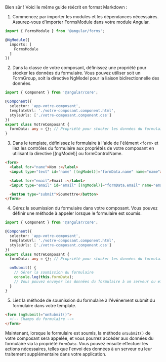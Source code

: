 Bien sûr ! Voici le même guide réécrit en format Markdown :

1. Commencez par importer les modules et les dépendances nécessaires. Assurez-vous d'importer FormsModule dans votre module Angular.

```typescript
import { FormsModule } from '@angular/forms';

@NgModule({
  imports: [
    FormsModule
  ]
})
```

2. Dans la classe de votre composant, définissez une propriété pour stocker les données du formulaire. Vous pouvez utiliser soit un FormGroup, soit la directive NgModel pour la liaison bidirectionnelle des données.

```typescript
import { Component } from '@angular/core';

@Component({
  selector: 'app-votre-composant',
  templateUrl: './votre-composant.component.html',
  styleUrls: ['./votre-composant.component.css']
})
export class VotreComposant {
  formData: any = {}; // Propriété pour stocker les données du formulaire
}
```

3. Dans le template, définissez le formulaire à l'aide de l'élément `<form>` et liez les contrôles du formulaire aux propriétés de votre composant en utilisant la directive [(ngModel)] ou formControlName.

```html
<form>
  <label for="name">Nom :</label>
  <input type="text" id="name" [(ngModel)]="formData.name" name="name">

  <label for="email">Email :</label>
  <input type="email" id="email" [(ngModel)]="formData.email" name="email">

  <button type="submit">Soumettre</button>
</form>
```

4. Gérez la soumission du formulaire dans votre composant. Vous pouvez définir une méthode à appeler lorsque le formulaire est soumis.

```typescript
import { Component } from '@angular/core';

@Component({
  selector: 'app-votre-composant',
  templateUrl: './votre-composant.component.html',
  styleUrls: ['./votre-composant.component.css']
})
export class VotreComposant {
  formData: any = {}; // Propriété pour stocker les données du formulaire

  onSubmit() {
    // Gérer la soumission du formulaire
    console.log(this.formData);
    // Vous pouvez envoyer les données du formulaire à un serveur ou effectuer toute autre action ici
  }
}
```

5. Liez la méthode de soumission du formulaire à l'événement submit du formulaire dans votre template.

```html
<form (ngSubmit)="onSubmit()">
  <!-- Champs du formulaire -->
</form>
```

Maintenant, lorsque le formulaire est soumis, la méthode `onSubmit()` de votre composant sera appelée, et vous pourrez accéder aux données du formulaire via la propriété `formData`. Vous pouvez ensuite effectuer les actions nécessaires, telles que l'envoi des données à un serveur ou leur traitement supplémentaire dans votre application.
